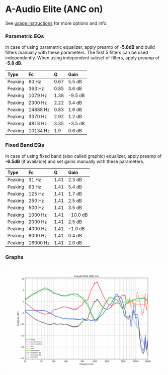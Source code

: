 # A-Audio Elite (ANC on)
See [usage instructions](https://github.com/jaakkopasanen/AutoEq#usage) for more options and info.

### Parametric EQs
In case of using parametric equalizer, apply preamp of **-5.8dB** and build filters manually
with these parameters. The first 5 filters can be used independently.
When using independent subset of filters, apply preamp of **-5.8 dB**.

| Type    | Fc       |    Q | Gain    |
|:--------|:---------|:-----|:--------|
| Peaking | 60 Hz    | 0.67 | 5.5 dB  |
| Peaking | 363 Hz   | 0.85 | 3.6 dB  |
| Peaking | 1079 Hz  | 1.38 | -9.5 dB |
| Peaking | 2300 Hz  | 2.22 | 3.4 dB  |
| Peaking | 14888 Hz | 0.83 | 1.6 dB  |
| Peaking | 3370 Hz  | 2.92 | 1.2 dB  |
| Peaking | 4818 Hz  | 3.35 | -3.5 dB |
| Peaking | 10134 Hz | 1.9  | 0.6 dB  |

### Fixed Band EQs
In case of using fixed band (also called graphic) equalizer, apply preamp of **-6.5dB**
(if available) and set gains manually with these parameters.

| Type    | Fc       |    Q | Gain     |
|:--------|:---------|:-----|:---------|
| Peaking | 31 Hz    | 1.41 | 2.3 dB   |
| Peaking | 63 Hz    | 1.41 | 5.4 dB   |
| Peaking | 125 Hz   | 1.41 | 1.7 dB   |
| Peaking | 250 Hz   | 1.41 | 2.5 dB   |
| Peaking | 500 Hz   | 1.41 | 3.5 dB   |
| Peaking | 1000 Hz  | 1.41 | -10.0 dB |
| Peaking | 2000 Hz  | 1.41 | 2.5 dB   |
| Peaking | 4000 Hz  | 1.41 | -1.0 dB  |
| Peaking | 8000 Hz  | 1.41 | 0.4 dB   |
| Peaking | 16000 Hz | 1.41 | 2.0 dB   |

### Graphs
![](./A-Audio%20Elite%20(ANC%20on).png)